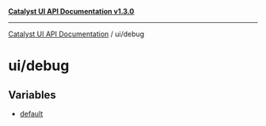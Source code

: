 [**Catalyst UI API Documentation v1.3.0**](../../README.md)

---

[Catalyst UI API Documentation](../../README.md) / ui/debug

# ui/debug

## Variables

- [default](variables/default.md)
